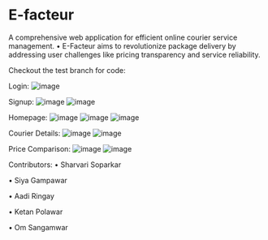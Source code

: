# E-facteur
A comprehensive web application for efficient online courier service management.
•	E-Facteur aims to revolutionize package delivery by addressing user challenges like pricing transparency and service reliability.

Checkout the test branch for code:

Login:
![image](https://github.com/siyagampawar/E-facteur/assets/115725393/61926011-0b1f-4586-9830-6844606a67d0)

Signup:
![image](https://github.com/siyagampawar/E-facteur/assets/115725393/2c4d0902-39ec-4da1-9d15-91f7f8e883b1)
![image](https://github.com/siyagampawar/E-facteur/assets/115725393/7d67eed4-ff56-494f-8cb7-0240a8a6c958)

Homepage:
![image](https://github.com/siyagampawar/E-facteur/assets/115725393/6b615833-3276-4c70-a71a-bdf413ee6fcc)
![image](https://github.com/siyagampawar/E-facteur/assets/115725393/c12b63bb-c405-4882-a880-e86d02d5f767)
![image](https://github.com/siyagampawar/E-facteur/assets/115725393/ff809590-6073-49ff-b889-969dee8438d8)

Courier Details:
![image](https://github.com/siyagampawar/E-facteur/assets/115725393/fbadcaa0-ed82-40d3-9dd7-71a5fdeb4d7e)
![image](https://github.com/siyagampawar/E-facteur/assets/115725393/36887497-a134-4c31-9bd6-3f84213dce82)

Price Comparison:
![image](https://github.com/siyagampawar/E-facteur/assets/115725393/45cebf60-0ca3-4d89-9007-eb08066400be)
![image](https://github.com/siyagampawar/E-facteur/assets/115725393/744ff7a7-874a-4ed5-9af4-f9cd94a4e0cb)


Contributors:
•	Sharvari Soparkar


•	Siya Gampawar


•	Aadi Ringay


•	Ketan Polawar


•	Om Sangamwar
